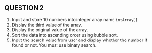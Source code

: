 ## QUESTION 2
1. Input and store 10 numbers into integer array name `intArray[]`
2. Display the third value of the array.
3. Display the original value of the array.
4. Sort the data into ascending order using bubble sort.
5. Input the search value from user and display whether the number if found or not. You must use binary search.